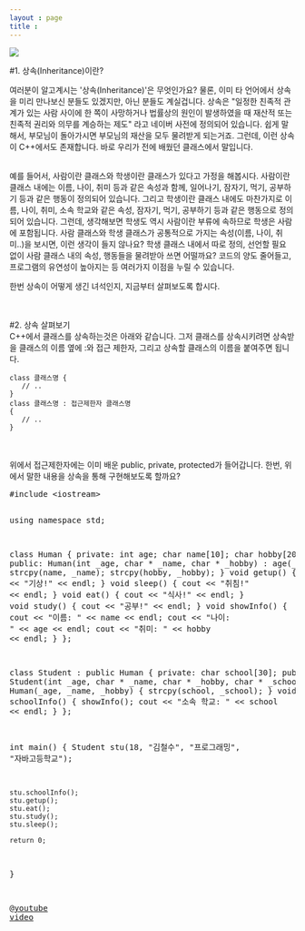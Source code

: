 ```yaml
---
layout : page
title :
---
```

![](http://cfile5.uf.tistory.com/image/1741CA364F40EBF5205286)<br/>



#1. 상속(Inheritance)이란?




여러분이 알고계시는 '상속(Inheritance)'은 무엇인가요? 물론, 이미 타 언어에서 상속을 미리 만나보신 분들도 있겠지만, 아닌 분들도 계실겁니다. 상속은 "일정한 친족적 관계가 있는 사람 사이에 한 쪽이 사망하거나 법률상의 원인이 발생하였을 때 재산적 또는 친족적 권리와 의무를 계승하는 제도" 라고 네이버 사전에 정의되어 있습니다. 쉽게 말해서, 부모님이 돌아가시면 부모님의 재산을 모두 물려받게 되는거죠. 그런데, 이런 상속이 C++에서도 존재합니다. 바로 우리가 전에 배웠던 클래스에서 말입니다.<br/><br/>

예를 들어서, 사람이란 클래스와 학생이란 클래스가 있다고 가정을 해봅시다. 사람이란 클래스 내에는 이름, 나이, 취미 등과 같은 속성과 함께, 일어나기, 잠자기, 먹기, 공부하기 등과 같은 행동이 정의되어 있습니다. 그리고 학생이란 클래스 내에도 마찬가지로 이름, 나이, 취미, 소속 학교와 같은 속성, 잠자기, 먹기, 공부하기 등과 같은 행동으로 정의되어 있습니다. 그런데, 생각해보면 학생도 역시 사람이란 부류에 속하므로 학생은 사람에 포함됩니다. 사람 클래스와 학생 클래스가 공통적으로 가지는 속성(이름, 나이, 취미..)을 보시면, 이런 생각이 들지 않나요? 학생 클래스 내에서 따로 정의, 선언할 필요 없이 사람 클래스 내의 속성, 행동들을 물려받아 쓰면 어떨까요? 코드의 양도 줄어들고, 프로그램의 유연성이 높아지는 등 여러가지 이점을 누릴 수 있습니다.<br/>

한번 상속이 어떻게 생긴 녀석인지, 지금부터 살펴보도록 합시다.<br/><br/><br/>

#2. 상속 살펴보기<br/>
C++에서 클래스를 상속하는것은 아래와 같습니다. 그저 클래스를 상속시키려면 상속받을 클래스의 이름 옆에 :와 접근 제한자, 그리고 상속할 클래스의 이름을 붙여주면 됩니다.<br/>


  <pre><code data-origin="&lt;pre&gt;&lt;code&gt;class 클래스명 {
   // ..
}
class 클래스명 : 접근제한자 클래스명
{
   // ..
}
&lt;/code&gt;&lt;/pre&gt;">class 클래스명 {
   // ..
}
class 클래스명 : 접근제한자 클래스명
{
   // ..
}
</code></pre>

<footer style="position:fixed; font-size:.8em; text-align:right; bottom:0px; margin-left:-25px; height:20px; width:100%;">generated by <a href="http://pad.haroopress.com" target="_blank">haroopad</a></footer>
</body>
<br/><br/>
위에서 접근제한자에는 이미 배운 public, private, protected가 들어갑니다. 한번, 위에서 말한 내용을 상속을 통해 구현해보도록 할까요? <br/>
<pre class="brush:cpp">#include &lt;iostream&gt;

using namespace std;

class Human {
private:
	int age;
	char name[10];
	char hobby[20];
public:
	Human(int _age, char * _name, char * _hobby) : age(_age)
	{
		strcpy(name, _name);
		strcpy(hobby, _hobby);
	}
	void getup()
	{
		cout &lt;&lt; "기상!" &lt;&lt; endl;
	}
	void sleep()
	{
		cout &lt;&lt; "취침!" &lt;&lt; endl;
	}
	void eat()
	{
		cout &lt;&lt; "식사!" &lt;&lt; endl;
	}
	void study()
	{
		cout &lt;&lt; "공부!" &lt;&lt; endl;
	}
	void showInfo()
	{
		cout &lt;&lt; "이름: " &lt;&lt; name &lt;&lt; endl;
		cout &lt;&lt; "나이: " &lt;&lt; age &lt;&lt; endl;
		cout &lt;&lt; "취미: " &lt;&lt; hobby &lt;&lt; endl;
	}
};

class Student : public Human {
private:
	char school[30];
public:
	Student(int _age, char * _name, char * _hobby, char * _school) : Human(_age, _name, _hobby)
	{
		strcpy(school, _school);
	}
	void schoolInfo()
	{
		showInfo();
		cout &lt;&lt; "소속 학교: " &lt;&lt; school &lt;&lt; endl;
	}
};

int main()
{
	Student stu(18, "김철수", "프로그래밍", "자바고등학교");

	stu.schoolInfo();
	stu.getup();
	stu.eat();
	stu.study();
	stu.sleep();

	return 0;
}


@[youtube video](http://www.youtube.com/watch?v=dLvSFMrAH9A)
